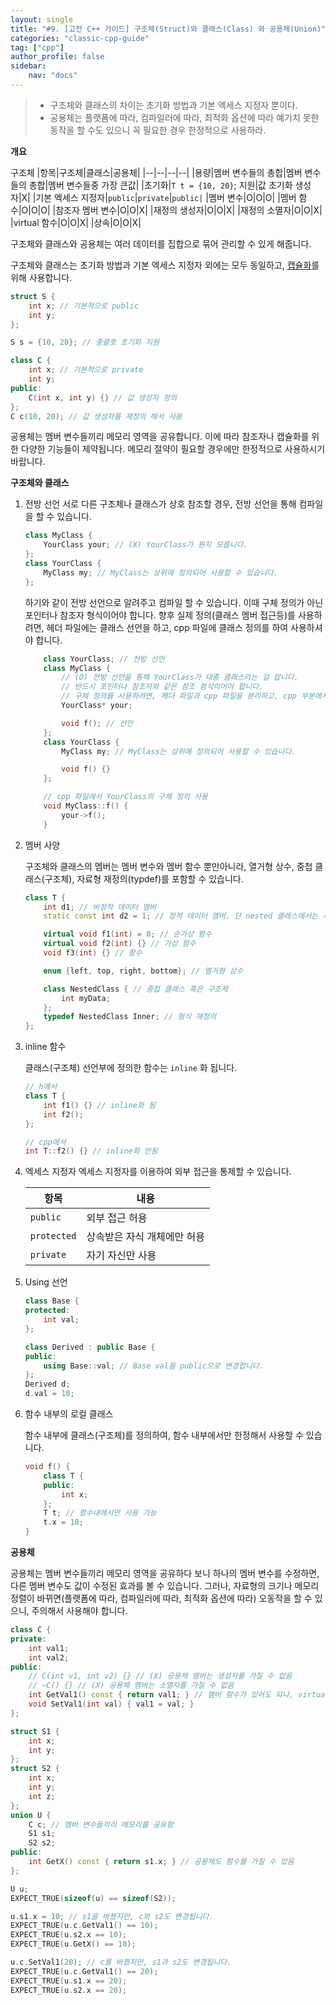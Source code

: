```yaml
---
layout: single
title: "#9. [고전 C++ 가이드] 구조체(Struct)와 클래스(Class) 와 공용체(Union)"
categories: "classic-cpp-guide"
tag: ["cpp"]
author_profile: false
sidebar: 
    nav: "docs"
---
```


> * 구조체와 클래스의 차이는 초기화 방법과 기본 엑세스 지정자 뿐이다.
> * 공용체는 플랫폼에 따라, 컴파일러에 따라, 최적화 옵션에 따라 예기치 못한 동작을 할 수도 있으니 꼭 필요한 경우 한정적으로 사용하라.

**개요**

구조체
|항목|구조체|클래스|공용체|
|--|--|--|--|
|용량|멤버 변수들의 총합|멤버 변수들의 총합|멤버 변수들중 가장 큰값|
|초기화|`T t = {10, 20}`; 지원|값 초기화 생성자|X|
|기본 엑세스 지정자|`public`|`private`|`public|`
|멤버 변수|O|O|O|
|멤버 함수|O|O|O|
|참조자 멤버 변수|O|O|X|
|재정의 생성자|O|O|X|
|재정의 소멸자|O|O|X|
|virtual 함수|O|O|X|
|상속|O|O|X|

구조체와 클래스와 공용체는 여러 데이터를 집합으로 묶어 관리할 수 있게 해줍니다.

구조체와 클래스는 초기화 방법과 기본 엑세스 지정자 외에는 모두 동일하고, [캡슐화](https://tango1202.github.io/principle/principle-encapsulation/)를 위해 사용합니다.

```cpp
struct S {
    int x; // 기본적으로 public
    int y;
};

S s = {10, 20}; // 중괄호 초기화 지원

class C {
    int x; // 기본적으로 private
    int y;
public:
    C(int x, int y) {} // 값 생성자 정의
};
C c(10, 20); // 값 생성자를 재정의 해서 사용
```

공용체는 멤버 변수들끼리 메모리 영역을 공유합니다. 이에 따라 참조자나 캡슐화를 위한 다양한 기능들이 제약됩니다. 메모리 절약이 필요할 경우에만 한정적으로 사용하시기 바랍니다.

**구조체와 클래스**

1. 전방 선언
    서로 다른 구조체나 클래스가 상호 참조할 경우, 전방 선언을 통해 컴파일을 할 수 있습니다.
    ```cpp
    class MyClass {
        YourClass your; // (X) YourClass가 뭔지 모릅니다.
    };
    class YourClass {
        MyClass my; // MyClass는 상위에 정의되어 사용할 수 있습니다.
    }; 
    ```
    하기와 같이 전방 선언으로 알려주고 컴파일 할 수 있습니다. 이때 구체 정의가 아닌 포인터나 참조자 형식이어야 합니다. 향후 실제 정의(클래스 멤버 접근등)를 사용하려면, 헤더 파일에는 클래스 선언을 하고, cpp 파일에 클래스 정의를 하여 사용하셔야 합니다.

    ```cpp
        class YourClass; // 전방 선언
        class MyClass {
            // (O) 전방 선언을 통해 YourClass가 대충 클래스라는 걸 압니다. 
            // 반드시 포인터나 참조자와 같은 참조 형식이어야 합니다.
            // 구체 정의를 사용하려면, 헤더 파일과 cpp 파일을 분리하고, cpp 부분에서 구체 정의를 사용하세요.
            YourClass* your; 

            void f(); // 선언
        };
        class YourClass {
            MyClass my; // MyClass는 상위에 정의되어 사용할 수 있습니다.

            void f() {}
        }; 
    ```
    ```cpp
        // cpp 파일에서 YourClass의 구체 정의 사용
        void MyClass::f() {
            your->f(); 
        }
    ```
2. 멤버 사양
   
   구조체와 클래스의 멤버는 멤버 변수와 멤버 함수 뿐만아니라, 열거형 상수, 중첩 클래스(구조체), 자료형 재정의(typdef)를 포함할 수 있습니다.

    ```cpp
    class T {
        int d1; // 비정적 데이터 멤버
        static const int d2 = 1; // 정적 데이터 멤버. 단 nested 클래스에서는 사용 못함
    
        virtual void f1(int) = 0; // 순가상 함수
        virtual void f2(int) {} // 가상 함수    
        void f3(int) {} // 함수
    
        enum {left, top, right, bottom}; // 열거형 상수
    
        class NestedClass { // 중첩 클래스 혹은 구조체
            int myData;
        };
        typedef NestedClass Inner; // 형식 재정의
    };
    ```

3. inline 함수

    클래스(구조체) 선언부에 정의한 함수는 `inline` 화 됩니다.

    ```cpp
    // h에서
    class T {
        int f1() {} // inline화 됨
        int f2();
    };

    // cpp에서
    int T::f2() {} // inline화 안됨
    ```

4. 엑세스 지정자
    엑세스 지정자를 이용하여 외부 접근을 통제할 수 있습니다.

    |항목|내용|
    |--|--|
    |`public`|외부 접근 허용|
    |`protected`|상속받은 자식 개체에만 허용|    
    |`private`|자기 자신만 사용|

5. Using 선언

    ```cpp
    class Base {
    protected:
        int val;
    };
    
    class Derived : public Base {
    public:
        using Base::val; // Base val을 public으로 변경합니다.
    };
    Derived d;
    d.val = 10;
    ```

6. 함수 내부의 로컬 클래스

    함수 내부에 클래스(구조체)를 정의하여, 함수 내부에서만 한정해서 사용할 수 있습니다.
    ```cpp
    void f() {
        class T {
        public:
            int x;
        };
        T t; // 함수내에서만 사용 가능
        t.x = 10; 
    }
    ```

**공용체**

공용체는 멤버 변수들끼리 메모리 영역을 공유하다 보니 하나의 멤버 변수를 수정하면, 다른 멤버 변수도 값이 수정된 효과를 볼 수 있습니다. 그러나, 자료형의 크기나 메모리 정렬이 바뀌면(플랫폼에 따라, 컴파일러에 따라, 최적화 옵션에 따라) 오동작을 할 수 있으니, 주의해서 사용해야 합니다.

```cpp
class C {
private:
    int val1;
    int val2;
public:
    // C(int v1, int v2) {} // (X) 공용체 멤버는 생성자를 가질 수 없음
    // ~C() {} // (X) 공용체 멤버는 소멸자를 가질 수 없음
    int GetVal1() const { return val1; } // 멤버 함수가 있어도 되나, virtual 이면 안됨
    void SetVal1(int val) { val1 = val; }
};

struct S1 {
    int x;
    int y;   
};
struct S2 {
    int x;
    int y;
    int z;        
};    
union U {
    C c; // 멤버 변수들끼리 메모리를 공유함
    S1 s1;
    S2 s2;
public:
    int GetX() const { return s1.x; } // 공용체도 함수를 가질 수 있음 
};

U u;
EXPECT_TRUE(sizeof(u) == sizeof(S2));

u.s1.x = 10; // s1을 바꿨지만, c와 s2도 변경됩니다.
EXPECT_TRUE(u.c.GetVal1() == 10);
EXPECT_TRUE(u.s2.x == 10);
EXPECT_TRUE(u.GetX() == 10);   

u.c.SetVal1(20); // c를 바꿨지만, s1과 s2도 변경됩니다.
EXPECT_TRUE(u.c.GetVal1() == 20);
EXPECT_TRUE(u.s1.x == 20);
EXPECT_TRUE(u.s2.x == 20);
```
